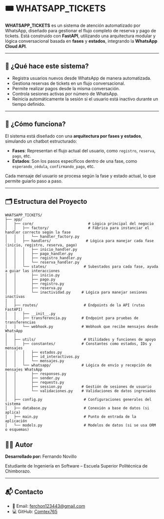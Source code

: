 # 🎟️ WHATSAPP_TICKETS

**WHATSAPP_TICKETS** es un sistema de atención automatizado por WhatsApp, diseñado para gestionar el flujo completo de reserva y pago de tickets. Está construido con **FastAPI**, utilizando una arquitectura modular y lógica conversacional basada en **fases** y **estados**, integrando la **WhatsApp Cloud API**.

---

## 🚀 ¿Qué hace este sistema?

- Registra usuarios nuevos desde WhatsApp de manera automatizada.
- Gestiona reservas de tickets en un flujo conversacional.
- Permite realizar pagos desde la misma conversación.
- Controla sesiones activas por número de WhatsApp.
- Reinicia automáticamente la sesión si el usuario está inactivo durante un tiempo definido.

---

## 🧠 ¿Cómo funciona?

El sistema está diseñado con una **arquitectura por fases y estados**, simulando un chatbot estructurado:

- **Fases**: Representan el flujo actual del usuario, como `registro`, `reserva`, `pago`, etc.
- **Estados**: Son los pasos específicos dentro de una fase, como `esperando_cédula`, `confirmando_pago`, etc.

Cada mensaje del usuario se procesa según la fase y estado actual, lo que permite guiarlo paso a paso.

---

## 🗂️ Estructura del Proyecto

```
WHATSAPP_TICKETS/
├── app/
│   ├── core/                         # Lógica principal del negocio
│   │   ├── factory/                  # Fábrica para instanciar el handler correcto según la fase
│   │   │   └── handler_factory.py
│   │   ├── handlers/                # Lógica para manejar cada fase (inicio, registro, reserva, pago)
│   │   │   ├── inicio_handler.py
│   │   │   ├── pago_handler.py
│   │   │   ├── registro_handler.py
│   │   │   └── reserva_handler.py
│   │   └── states/                 # Subestados para cada fase, ayuda a guiar las interacciones
│   │       ├── inicio.py
│   │       ├── pago.py
│   │       ├── registro.py
│   │       ├── reserva.py
│   │       └── inactividad.py     # Lógica para manejar sesiones inactivas
│   │
│   ├── routes/                     # Endpoints de la API (rutas FastAPI)
│   │   ├── __init__.py
│   │   ├── transferencia.py       # Endpoint para pruebas de transferencias
│   │   └── webhook.py             # Webhook que recibe mensajes desde WhatsApp
│   │
│   ├── utils/                      # Utilidades y funciones de apoyo
│   │   ├── constantes/            # Constantes como estados, IDs y mensajes
│   │   │   ├── estados.py
│   │   │   ├── id_interactivos.py
│   │   │   └── mensajes.py
│   │   └── whatsapp/              # Lógica de envío y recepción de mensajes WhatsApp
│   │       ├── responses.py
│   │       ├── sender.py
│   │       ├── requests.py
│   │       ├── session.py         # Gestión de sesiones de usuario
│   │       └── validaciones.py    # Validaciones de datos ingresados
│   │
│   ├── config.py                   # Configuraciones generales del sistema
│   ├── database.py                 # Conexión a base de datos (si aplica)
│   ├── main.py                     # Punto de entrada de la aplicación
│   └── models.py                   # Modelos de datos (si se usa ORM o esquemas)
```


## 👨‍💻 Autor

**Desarrollado por:**  Fernando Novillo

Estudiante de Ingeniería en Software – Escuela Superior Politécnica de Chimborazo.  

---

## 📬 Contacto

- 📧 Email: ferchon123443@gmail.com  
- 💻 GitHub: [Comtex765](https://github.com/Comtex765)
